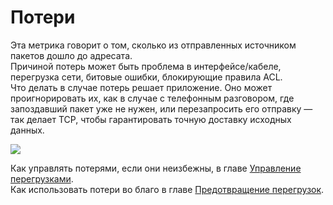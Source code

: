 # Потери

Эта метрика говорит о том, сколько из отправленных источником пакетов дошло до адресата.  
Причиной потерь может быть проблема в интерфейсе/кабеле, перегрузка сети, битовые ошибки, блокирующие правила ACL.  
Что делать в случае потерь решает приложение. Оно может проигнорировать их, как в случае с телефонным разговором, где запоздавший пакет уже не нужен, или перезапросить его отправку — так делает TCP, чтобы гарантировать точную доставку исходных данных.  
  
![](https://habrastorage.org/webt/s9/vc/jj/s9vcjjwjb494cyrx19oby8ykvms.png)  
  
Как управлять потерями, если они неизбежны, в главе [Управление перегрузками](http://linkmeup.ru/uploads/sdsm-15-qos.html#MANAGEMENT).  
Как использовать потери во благо в главе [Предотвращение перегрузок](http://linkmeup.ru/uploads/sdsm-15-qos.html#AVOIDANCE).

